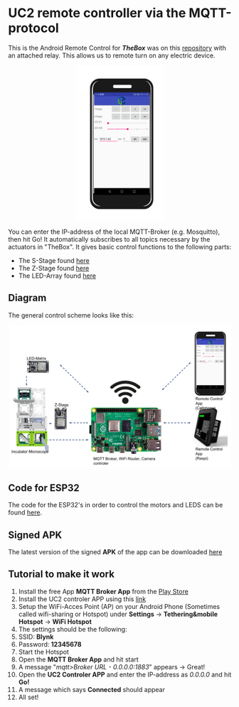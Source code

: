 # UC2 remote controller via the MQTT-protocol

This is the Android Remote Control for ***TheBox*** was on this [repository](https://github.com/ismenc/esp8266-mqtt-control) with an attached relay. This allows us to remote turn on any electric device.
<p align="center">
<img src="./images/Android_GUI.png" width="200" alt="">
</p>

You can enter the IP-address of the local MQTT-Broker (e.g. Mosquitto), then hit Go! It automatically subscribes to all topics necessary by the actuators in "TheBox". It gives basic control functions to the following parts:

- The S-Stage found [here](https://github.com/bionanoimaging/UC2-GIT/tree/master/CAD/ASSEMBLY_CUBE_Z-STAGE_v2)
- The Z-Stage found [here](https://github.com/bionanoimaging/UC2-GIT/tree/master/CAD/ASSEMBLY_CUBE_S-STAGE_v2)
- The LED-Array found [here](https://github.com/bionanoimaging/UC2-GIT/tree/master/CAD/ASSEMBLY_CUBE_LED_Matrix_v2)

## Diagram

The general control scheme looks like this:
<p align="center">
<img src="./images/MQTT_GUI.png" width="500" alt="">
</p>

## Code for ESP32
The code for the ESP32's in order to control the motors and LEDS can be found [here](./../../../HARDWARE_CONTROL/ESP32).

## Signed APK
The latest version of the signed **APK** of the app can be downloaded [here](./app/build/outputs/apk/debug/app-debug.apk)

## Tutorial to make it work

1. Install the free App **MQTT Broker App** from the [Play Store](https://play.google.com/store/apps/details?id=server.com.mqtt&hl=de)
2. Install the UC2 controler APP using this [link](./app/build/outputs/apk/debug/app-debug.apk)
3. Setup the WiFi-Acces Point (AP) on your Android Phone (Sometimes called wifi-sharing or Hotspot) under **Settings** -> **Tethering&mobile Hotspot** -> **WiFi Hotspot**
4. The settings should be the following: 
5. SSID: **Blynk**
6. Password: **12345678**
7. Start the Hotspot 
8. Open the **MQTT Broker App** and hit start 
9. A message "*mqtt>Broker URL - 0.0.0.0:1883*" appears -> Great! 
10. Open the **UC2 Controler APP** and enter the IP-address as *0.0.0.0* and hit **Go!**
11. A message which says **Connected** should appear 
12. All set! 


